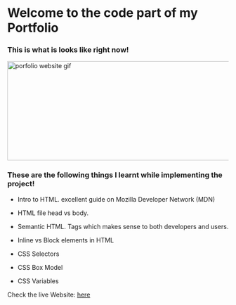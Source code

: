# Welcome to the code part of my Portfolio

### This is what is looks like right now!

<img src="https://s4.gifyu.com/images/ezgif.com-gif-maker8d74c8a9470ab3dc.gif" alt="porfolio website gif" width="600" height="226" style="width: 600px; height: 226px;">

### These are the following things I learnt while implementing the project!

- Intro to HTML. excellent guide on Mozilla Developer Network (MDN) 

- HTML file head vs body. 

- Semantic HTML. Tags which makes sense to both developers and users. 

- Inline vs Block elements in HTML 

- CSS Selectors 

- CSS Box Model 

- CSS Variables

Check the live Website: [here](https://prantikkseal.netlify.app/)
